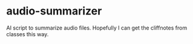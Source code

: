 # audio-summarizer
AI script to summarize audio files. Hopefully I can get the cliffnotes from classes this way.
